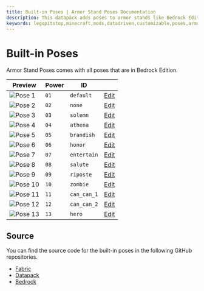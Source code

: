 ```yaml
---
title: Built-in Poses | Armor Stand Poses Documentation
description: This datapack adds poses to armor stands like Bedrock Edition. Redstone is the same as bedrock. You can even create your data-driven poses!
keywords: legopitstop,minecraft,mods,datadriven,customizable,poses,armorstand,datapack,fabricmc,forge,neoforge
---
```


# Built-in Poses

Armor Stand Poses comes with all poses that are in Bedrock Edition.

| Preview                                                        | Power | ID          |                                    |
| -------------------------------------------------------------- | ----- | ----------- | ---------------------------------- |
| ![Pose 1](/images/armor-stand-poses/Armor_Stand_Pose_0.webp)   | `01`  | `default`   | [Edit](/poses/generator#default)   |
| ![Pose 2](/images/armor-stand-poses/Armor_Stand_Pose_1.webp)   | `02`  | `none`      | [Edit](/poses/generator#none)      |
| ![Pose 3](/images/armor-stand-poses/Armor_Stand_Pose_2.webp)   | `03`  | `solemn`    | [Edit](/poses/generator#solemn)    |
| ![Pose 4](/images/armor-stand-poses/Armor_Stand_Pose_3.webp)   | `04`  | `athena`    | [Edit](/poses/generator#athena)    |
| ![Pose 5](/images/armor-stand-poses/Armor_Stand_Pose_4.webp)   | `05`  | `brandish`  | [Edit](/poses/generator#brandish)  |
| ![Pose 6](/images/armor-stand-poses/Armor_Stand_Pose_5.webp)   | `06`  | `honor`     | [Edit](/poses/generator#honor)     |
| ![Pose 7](/images/armor-stand-poses/Armor_Stand_Pose_6.webp)   | `07`  | `entertain` | [Edit](/poses/generator#entertain) |
| ![Pose 8](/images/armor-stand-poses/Armor_Stand_Pose_7.webp)   | `08`  | `salute`    | [Edit](/poses/generator#saulte)    |
| ![Pose 9](/images/armor-stand-poses/Armor_Stand_Pose_9.webp)   | `09`  | `riposte`   | [Edit](/poses/generator#riposte)   |
| ![Pose 10](/images/armor-stand-poses/Armor_Stand_Pose_10.webp) | `10`  | `zombie`    | [Edit](/poses/generator#zombie)    |
| ![Pose 11](/images/armor-stand-poses/Armor_Stand_Pose_11.webp) | `11`  | `can_can_1` | [Edit](/poses/generator#cancana)   |
| ![Pose 12](/images/armor-stand-poses/Armor_Stand_Pose_12.webp) | `12`  | `can_can_2` | [Edit](/poses/generator#cancanb)   |
| ![Pose 13](/images/armor-stand-poses/Armor_Stand_Pose_8.webp)  | `13`  | `hero`      | [Edit](/poses/generator#hero)      |

## Source

You can find the source code for the built-in poses in the following GitHub repositories.

- [Fabric](https://github.com/legopitstop/Fabric/tree/main/Armorstand_Poses/src/main/resources/data/minecraft/poses)
- [Datapack](https://github.com/legopitstop/Datapacks/blob/main/poses/datapack/data/poses/function/armor_stand/defaults.mcfunction)
- [Bedrock](https://github.com/Mojang/bedrock-samples/blob/main/resource_pack/animations/armor_stand.animation.json)
